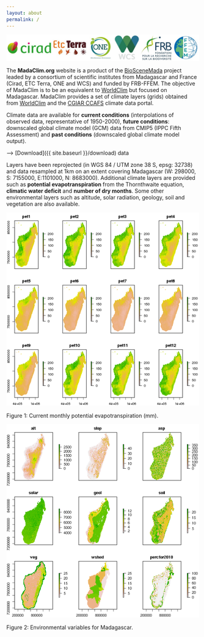 ```yaml
---
layout: about
permalink: /
---
```


![Partner logos](docs/images/logos/partner_logos.jpg)

The **MadaClim.org** website is a product of the [BioSceneMada](http://bioscenemada.net) project leaded by a consortium of scientific institutes from Madagascar and France (Cirad, ETC Terra, ONE and WCS) and funded by FRB-FFEM. The objective of MadaClim is to be an equivalent to [WorldClim](http://www.worldclim.org) but focused on Madagascar. MadaClim provides a set of climate layers (grids) obtained from [WorldClim](http://www.worldclim.org) and the [CGIAR CCAFS](http://www.ccafs-climate.org/data/) climate data portal.

Climate data are available for **current conditions** (interpolations of observed data, representative of 1950-2000), **future conditions**: downscaled global climate model (GCM) data from CMIP5 (IPPC Fifth Assessment) and **past conditions** (downscaled global climate model output).

--> [Download]({{ site.baseurl }}/download) data

Layers have been reprojected (in WGS 84 / UTM zone 38 S, epsg: 32738) and data resampled at 1km on an extent covering Madagascar (W: 298000, S: 7155000, E:1101000, N: 8683000). Additional climate layers are provided such as **potential evapotranspiration** from the Thornthwaite equation, **climatic water deficit** and **number of dry months**. Some other environmental layers such as altitude, solar radiation, geology, soil and vegetation are also available.

![Current monthly potential evapotranspiration (mm)](climate/pet.png)

Figure 1: Current monthly potential evapotranspiration (mm).
  
![Environmental variables for Madagascar.](environ/environ.png)

Figure 2: Environmental variables for Madagascar.